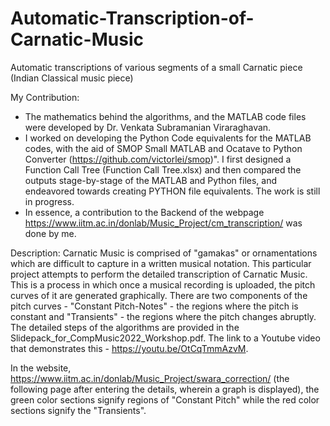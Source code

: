 # Automatic-Transcription-of-Carnatic-Music
Automatic transcriptions of various segments of a small Carnatic piece (Indian Classical music piece)

My Contribution:
- The mathematics behind the algorithms, and the MATLAB code files were developed by Dr. Venkata Subramanian Viraraghavan.
- I worked on developing the Python Code equivalents for the MATLAB codes, with the aid of SMOP Small MATLAB and Ocatave to Python Converter (https://github.com/victorlei/smop)". I first designed a Function Call Tree (Function Call Tree.xlsx) and then compared the outputs stage-by-stage of the MATLAB and Python files, and endeavored towards creating PYTHON file equivalents. The work is still in progress.
- In essence, a contribution to the Backend of the webpage https://www.iitm.ac.in/donlab/Music_Project/cm_transcription/ was done by me. 

Description:
Carnatic Music is comprised of "gamakas" or ornamentations which are difficult to capture in a written musical notation. This particular project attempts to perform the detailed transcription of Carnatic Music. This is a process in which once a musical recording is uploaded, the pitch curves of it are generated graphically. There are two components of the pitch curves - "Constant Pitch-Notes" - the regions where the pitch is constant and "Transients" - the regions where the pitch changes abruptly. The detailed steps of the algorithms are provided in the Slidepack_for_CompMusic2022_Workshop.pdf. The link to a Youtube video that demonstrates this - https://youtu.be/OtCqTmmAzvM.

In the website, https://www.iitm.ac.in/donlab/Music_Project/swara_correction/ (the following page after entering the details, wherein a graph is displayed), the green color sections signify regions of "Constant Pitch" while the red color sections signify the "Transients". 

